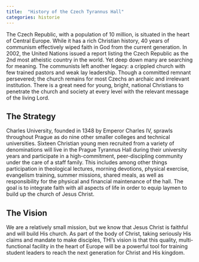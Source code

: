 ```yaml
---
title:  "History of the Czech Tyrannus Hall"
categories: historie
---
```


The Czech Republic, with a population of 10 million, is situated in the heart of Central Europe. While it has a rich Christian history, 40 years of communism effectively wiped faith in God from the current generation. In 2002, the United Nations issued a report listing the Czech Republic as the 2nd most atheistic country in the world. Yet deep down many are searching for meaning. The communists left another legacy: a crippled church with few trained pastors and weak lay leadership. Though a committed remnant persevered; the church remains for most Czechs an archaic and irrelevant institution. There is a great need for young, bright, national Christians to penetrate the church and society at every level with the relevant message of the living Lord.

## The Strategy

Charles University, founded in 1348 by Emperor Charles IV, sprawls throughout Prague as do nine other smaller colleges and technical universities. Sixteen Christian young men recruited from a variety of denominations will live in the Prague Tyrannus Hall during their university years and participate in a high-commitment, peer-discipling community under the care of a staff family. This includes among other things participation in theological lectures, morning devotions, physical exercise, evangelism training, summer missions, shared meals, as well as responsibility for the physical and financial maintenance of the hall. The goal is to integrate faith with all aspects of life in order to equip laymen to build up the church of Jesus Christ.

## The Vision

We are a relatively small mission, but we know that Jesus Christ is faithful and will build His church. As part of the body of Christ, taking seriously His claims and mandate to make disciples, THI’s vision is that this quality, multi-functional facility in the heart of Europe will be a powerful tool for training student leaders to reach the next generation for Christ and His kingdom.